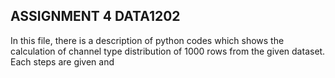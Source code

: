 ## ASSIGNMENT 4 DATA1202
In this file, there is a description of python codes which shows the calculation of channel type distribution of 1000 rows from the given dataset. Each steps are given and 
